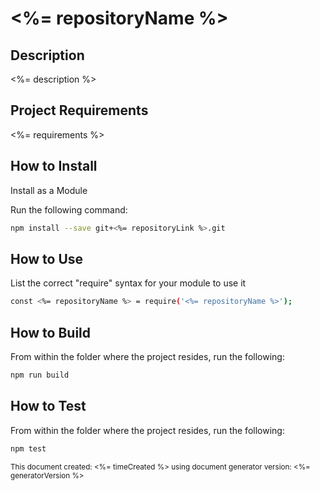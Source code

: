 # <%= repositoryName %>

## Description 
<%= description %>

## Project Requirements
<%= requirements %>

## How to Install

Install as a Module

Run the following command:
```bash
npm install --save git+<%= repositoryLink %>.git
```
<!--- TODO: Add Additional Installation/Set Up Instructions, then delete this comment  --->

## How to Use
List the correct "require" syntax for your module to use it
```bash
const <%= repositoryName %> = require('<%= repositoryName %>');
```

<!--- TODO: Add Additional Information on How to use the tool/module, then delete this comment  --->

## How to Build
From within the folder where the project resides, run the following:
```bash
npm run build
```

## How to Test
From within the folder where the project resides, run the following:
```bash
npm test
```
<sub>This document created: <%= timeCreated %> using document generator version: <%= generatorVersion %><sub>

<!--- TODO: Review the readme for accuracy, then delete this comment--->
